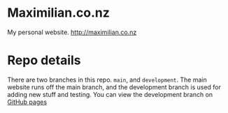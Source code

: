 # Maximilian.co.nz

My personal website.
http://maximilian.co.nz

# Repo details
There are two branches in this repo. `main`, and `development`. The main website runs off the main branch, and the development branch is used for adding new stuff and testing. You can view the development branch on [GitHub pages](https://maximilianmcc.github.io/Maximilian/)